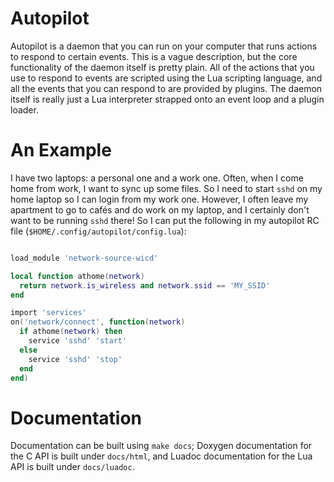 # Autopilot

Autopilot is a daemon that you can run on your computer that runs actions to
respond to certain events.  This is a vague description, but the core functionality
of the daemon itself is pretty plain.  All of the actions that you use to respond to events
are scripted using the Lua scripting language, and all the events that you can respond to are
provided by plugins.  The daemon itself is really just a Lua interpreter strapped onto an event
loop and a plugin loader.

# An Example

I have two laptops: a personal one and a work one.  Often, when I come home from work, I want to sync
up some files.  So I need to start ``sshd`` on my home laptop so I can login from my work one.  However,
I often leave my apartment to go to cafés and do work on my laptop, and I certainly don't want to be
running ``sshd`` there!  So I can put the following in my autopilot RC file (``$HOME/.config/autopilot/config.lua``):

```lua

load_module 'network-source-wicd'

local function athome(network)
  return network.is_wireless and network.ssid == 'MY_SSID'
end

import 'services'
on('network/connect', function(network)
  if athome(network) then
    service 'sshd' 'start'
  else
    service 'sshd' 'stop'
  end
end)

```

# Documentation

Documentation can be built using `make docs`; Doxygen documentation for the C API is built under `docs/html`, and
Luadoc documentation for the Lua API is built under `docs/luadoc`.
